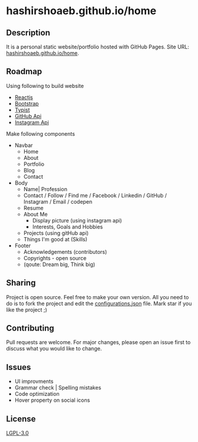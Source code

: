 # hashirshoaeb.github.io/home

## Description

It is a personal static website/portfolio hosted with GitHub Pages. Site URL: [hashirshoaeb.github.io/home](https://hashirshoaeb.github.io/home).

## Roadmap

Using following to build website

- [Reactjs](https://reactjs.org/)
- [Bootstrap](https://getbootstrap.com/)
- [Typist](https://github.com/jstejada/react-typist)
- [GitHub Api](https://developer.github.com/v3/repos/)
- [Instagram Api](https://www.instagram.com/developer/embedding/)

Make following components

- Navbar
  - Home
  - About
  - Portfolio
  - Blog
  - Contact
- Body
  - Name| Profession
  - Contact / Follow / Find me / Facebook / Linkedin / GitHub / Instagram / Email / codepen
  - Resume
  - About Me
    - Display picture (using instagram api)
    - Interests, Goals and Hobbies
  - Projects (using gitHub api)
  - Things I'm good at (Skills)
- Footer
  - Acknowledgements (contributors)
  - Copyrights - open source
  - (qoute: Dream big, Think big)

## Sharing

Project is open source. Feel free to make your own version. All you need to do is to fork the project and edit the [configurations.json](https://github.com/hashirshoaeb/home/blob/master/src/configurations.json) file. Mark star if you like the project ;)

## Contributing

Pull requests are welcome. For major changes, please open an issue first to discuss what you would like to change.

## Issues

- UI improvments
- Grammar check | Spelling mistakes
- Code optimization
- Hover property on social icons

## License

[LGPL-3.0](https://www.gnu.org/licenses/lgpl-3.0.en.html)

